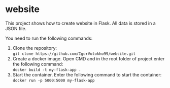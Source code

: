 # website
This project shows how to create website in Flask. All data is stored in a JSON file.

You need to run the following commands:
1) Clone the repository: <br> 
`git clone https://github.com/IgorVolokho99/website.git`
2) Create a docker image. Open CMD and in the root folder of project enter the following command: <br>
`docker build -t my-flask-app .` <br>
3) Start the container. Enter the following command to start the container: <br>
`docker run -p 5000:5000 my-flask-app`
